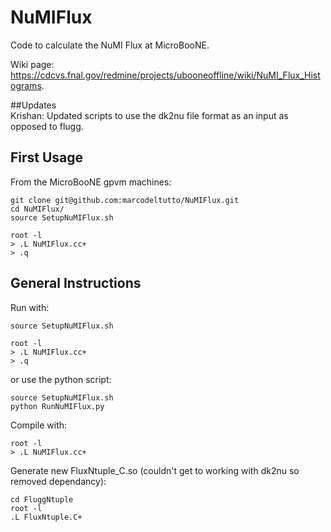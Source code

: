# NuMIFlux
Code to calculate the NuMI Flux at MicroBooNE.

Wiki page: https://cdcvs.fnal.gov/redmine/projects/ubooneoffline/wiki/NuMI_Flux_Histograms.


##Updates  
Krishan: Updated scripts to use the dk2nu file format as an input as opposed to flugg.


## First Usage

From the MicroBooNE gpvm machines:

```
git clone git@github.com:marcodeltutto/NuMIFlux.git
cd NuMIFlux/
source SetupNuMIFlux.sh

root -l
> .L NuMIFlux.cc+
> .q

```

## General Instructions

Run with:

```
source SetupNuMIFlux.sh

root -l
> .L NuMIFlux.cc+
> .q
```

or use the python script:

```
source SetupNuMIFlux.sh
python RunNuMIFlux.py
```

Compile with:

```
root -l
> .L NuMIFlux.cc+
```


Generate new FluxNtuple_C.so (couldn't get to working with dk2nu so removed dependancy):

```
cd FluggNtuple
root -l
.L FluxNtuple.C+
```
